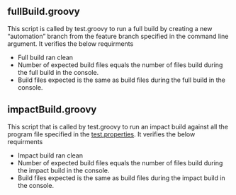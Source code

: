 ## fullBuild.groovy
This script is called by test.groovy to run a full build by creating a new “automation” branch from the feature branch specified in the command line argument. It verifies the below requirments
- Full build ran clean
- Number of expected build files equals the number of files build during the full build in the console.
- Build files expected is the same as build files during the full build in the console.

## impactBuild.groovy
This script that is called by test.groovy to run an impact build against all the program file specified in the [test.properties](/test/applications/MortgageApplication/test.properties). It verifies the below requirments
- Impact build ran clean
- Number of expected build files equals the number of files build during the impact build in the console.
- Build files expected is the same as build files during the impact build in the console.
